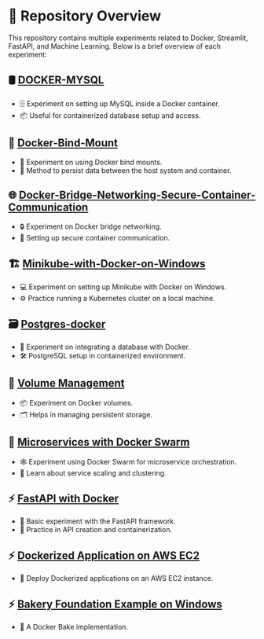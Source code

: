 # 🚀 Repository Overview

This repository contains multiple experiments related to Docker, Streamlit, FastAPI, and Machine Learning. Below is a brief overview of each experiment:

## 🛢️ [DOCKER-MYSQL](https://github.com/Rahul5116/DOCKER-MYSQL)
- 🗄️ Experiment on setting up MySQL inside a Docker container.
- 📦 Useful for containerized database setup and access.

## 📂 [Docker-Bind-Mount](https://github.com/Rahul5116/Docker-Bind-Mount)
- 🔗 Experiment on using Docker bind mounts.
- 💾 Method to persist data between the host system and container.

## 🌐 [Docker-Bridge-Networking-Secure-Container-Communication](https://github.com/Rahul5116/Docker-Bridge-Networking-Secure-Container-Communication)
- 🔒 Experiment on Docker bridge networking.
- 🔄 Setting up secure container communication.

## 🏗️ [Minikube-with-Docker-on-Windows](https://github.com/Rahul5116/Minikube-with-Docker-on-Windows)
- 💻 Experiment on setting up Minikube with Docker on Windows.
- ⚙️ Practice running a Kubernetes cluster on a local machine.

## 🗃️ [Postgres-docker](https://github.com/Rahul5116/Postgres-docker)
- 🔄 Experiment on integrating a database with Docker.
- 🛠️ PostgreSQL setup in containerized environment.

## 💾 [Volume Management](https://github.com/Rahul5116/DOCKER/tree/main/Volume)
- 📦 Experiment on Docker volumes.
- 🗂️ Helps in managing persistent storage.

## 🐳 [Microservices with Docker Swarm](https://github.com/Rahul5116/DOCKER/tree/main/microservices_swarm-main)
- 🕸️ Experiment using Docker Swarm for microservice orchestration.
- 🔧 Learn about service scaling and clustering.

## ⚡ [FastAPI with Docker](https://github.com/Rahul5116/DOCKER/tree/main/fastapi-main)
- 🚀 Basic experiment with the FastAPI framework.
- 🔧 Practice in API creation and containerization.

## ⚡ [Dockerized Application on AWS EC2](https://github.com/Rahul5116/DOCKER/tree/main/Dockerized%20Application%20on%20AWS%20EC2)
- 🚀 Deploy Dockerized applications on an AWS EC2 instance.

## ⚡ [Bakery Foundation Example on Windows](https://github.com/Rahul5116/DOCKER/tree/main/Bakery%20Foundation%20Example%20on%20Windows)
- 🚀 A Docker Bake implementation.





